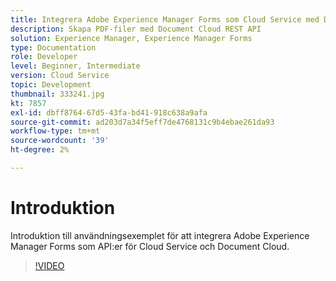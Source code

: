 ```yaml
---
title: Integrera Adobe Experience Manager Forms som Cloud Service med Document Cloud
description: Skapa PDF-filer med Document Cloud REST API
solution: Experience Manager, Experience Manager Forms
type: Documentation
role: Developer
level: Beginner, Intermediate
version: Cloud Service
topic: Development
thumbnail: 333241.jpg
kt: 7857
exl-id: dbff8764-67d5-43fa-bd41-918c638a9afa
source-git-commit: ad203d7a34f5eff7de4768131c9b4ebae261da93
workflow-type: tm+mt
source-wordcount: '39'
ht-degree: 2%

---
```


# Introduktion

Introduktion till användningsexemplet för att integrera Adobe Experience Manager Forms som API:er för Cloud Service och Document Cloud.

>[!VIDEO](https://video.tv.adobe.com/v/333241/?quality=12&learn=on)
